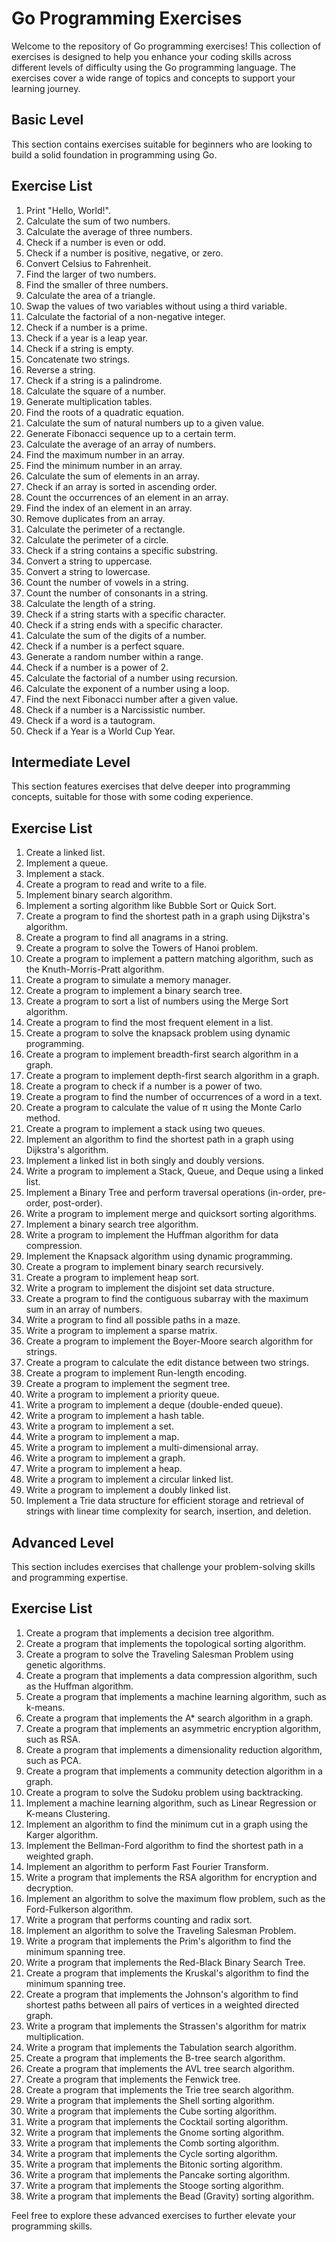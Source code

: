 # Go Programming Exercises

Welcome to the repository of Go programming exercises! This collection of exercises is designed to help you enhance your coding skills across different levels of difficulty using the Go programming language. The exercises cover a wide range of topics and concepts to support your learning journey.

## Basic Level

This section contains exercises suitable for beginners who are looking to build a solid foundation in programming using Go.

## Exercise List

1. Print "Hello, World!".
2. Calculate the sum of two numbers.
3. Calculate the average of three numbers.
4. Check if a number is even or odd.
5. Check if a number is positive, negative, or zero.
6. Convert Celsius to Fahrenheit.
7. Find the larger of two numbers.
8. Find the smaller of three numbers.
9. Calculate the area of a triangle.
10. Swap the values of two variables without using a third variable.
11. Calculate the factorial of a non-negative integer.
12. Check if a number is a prime.
13. Check if a year is a leap year.
14. Check if a string is empty.
15. Concatenate two strings.
16. Reverse a string.
17. Check if a string is a palindrome.
18. Calculate the square of a number.
19. Generate multiplication tables.
20. Find the roots of a quadratic equation.
21. Calculate the sum of natural numbers up to a given value.
22. Generate Fibonacci sequence up to a certain term.
23. Calculate the average of an array of numbers.
24. Find the maximum number in an array.
25. Find the minimum number in an array.
26. Calculate the sum of elements in an array.
27. Check if an array is sorted in ascending order.
28. Count the occurrences of an element in an array.
29. Find the index of an element in an array.
30. Remove duplicates from an array.
31. Calculate the perimeter of a rectangle.
32. Calculate the perimeter of a circle.
33. Check if a string contains a specific substring.
34. Convert a string to uppercase.
35. Convert a string to lowercase.
36. Count the number of vowels in a string.
37. Count the number of consonants in a string.
38. Calculate the length of a string.
39. Check if a string starts with a specific character.
40. Check if a string ends with a specific character.
41. Calculate the sum of the digits of a number.
42. Check if a number is a perfect square.
43. Generate a random number within a range.
44. Check if a number is a power of 2.
45. Calculate the factorial of a number using recursion.
46. Calculate the exponent of a number using a loop.
47. Find the next Fibonacci number after a given value.
48. Check if a number is a Narcissistic number.
49. Check if a word is a tautogram.
50. Check if a Year is a World Cup Year.

## Intermediate Level

This section features exercises that delve deeper into programming concepts, suitable for those with some coding experience.

## Exercise List

1. Create a linked list.
2. Implement a queue.
3. Implement a stack.
4. Create a program to read and write to a file.
5. Implement binary search algorithm.
6. Implement a sorting algorithm like Bubble Sort or Quick Sort.
7. Create a program to find the shortest path in a graph using Dijkstra's algorithm.
8. Create a program to find all anagrams in a string.
9. Create a program to solve the Towers of Hanoi problem.
10. Create a program to implement a pattern matching algorithm, such as the Knuth-Morris-Pratt algorithm.
11. Create a program to simulate a memory manager.
12. Create a program to implement a binary search tree.
13. Create a program to sort a list of numbers using the Merge Sort algorithm.
14. Create a program to find the most frequent element in a list.
15. Create a program to solve the knapsack problem using dynamic programming.
16. Create a program to implement breadth-first search algorithm in a graph.
17. Create a program to implement depth-first search algorithm in a graph.
18. Create a program to check if a number is a power of two.
19. Create a program to find the number of occurrences of a word in a text.
20. Create a program to calculate the value of π using the Monte Carlo method.
21. Create a program to implement a stack using two queues.
22. Implement an algorithm to find the shortest path in a graph using Dijkstra's algorithm.
23. Implement a linked list in both singly and doubly versions.
24. Write a program to implement a Stack, Queue, and Deque using a linked list.
25. Implement a Binary Tree and perform traversal operations (in-order, pre-order, post-order).
26. Write a program to implement merge and quicksort sorting algorithms.
27. Implement a binary search tree algorithm.
28. Write a program to implement the Huffman algorithm for data compression.
29. Implement the Knapsack algorithm using dynamic programming.
30. Create a program to implement binary search recursively.
31. Create a program to implement heap sort.
32. Write a program to implement the disjoint set data structure.
33. Create a program to find the contiguous subarray with the maximum sum in an array of numbers.
34. Write a program to find all possible paths in a maze.
35. Write a program to implement a sparse matrix.
36. Create a program to implement the Boyer-Moore search algorithm for strings.
37. Create a program to calculate the edit distance between two strings.
38. Create a program to implement Run-length encoding.
39. Create a program to implement the segment tree.
40. Write a program to implement a priority queue.
41. Write a program to implement a deque (double-ended queue).
42. Write a program to implement a hash table.
43. Write a program to implement a set.
44. Write a program to implement a map.
45. Write a program to implement a multi-dimensional array.
46. Write a program to implement a graph.
47. Write a program to implement a heap.
48. Write a program to implement a circular linked list.
49. Write a program to implement a doubly linked list.
50. Implement a Trie data structure for efficient storage and retrieval of strings with linear time complexity for search, insertion, and deletion.

## Advanced Level

This section includes exercises that challenge your problem-solving skills and programming expertise.

## Exercise List

1. Create a program that implements a decision tree algorithm.
2. Create a program that implements the topological sorting algorithm.
3. Create a program to solve the Traveling Salesman Problem using genetic algorithms.
4. Create a program that implements a data compression algorithm, such as the Huffman algorithm.
5. Create a program that implements a machine learning algorithm, such as k-means.
6. Create a program that implements the A* search algorithm in a graph.
7. Create a program that implements an asymmetric encryption algorithm, such as RSA.
8. Create a program that implements a dimensionality reduction algorithm, such as PCA.
9. Create a program that implements a community detection algorithm in a graph.
10. Create a program to solve the Sudoku problem using backtracking.
11. Implement a machine learning algorithm, such as Linear Regression or K-means Clustering.
12. Implement an algorithm to find the minimum cut in a graph using the Karger algorithm.
13. Implement the Bellman-Ford algorithm to find the shortest path in a weighted graph.
14. Implement an algorithm to perform Fast Fourier Transform.
15. Write a program that implements the RSA algorithm for encryption and decryption.
16. Implement an algorithm to solve the maximum flow problem, such as the Ford-Fulkerson algorithm.
17. Write a program that performs counting and radix sort.
18. Implement an algorithm to solve the Traveling Salesman Problem.
19. Write a program that implements the Prim's algorithm to find the minimum spanning tree.
20. Write a program that implements the Red-Black Binary Search Tree.
21. Create a program that implements the Kruskal's algorithm to find the minimum spanning tree.
22. Create a program that implements the Johnson's algorithm to find shortest paths between all pairs of vertices in a weighted directed graph.
23. Write a program that implements the Strassen's algorithm for matrix multiplication.
24. Write a program that implements the Tabulation search algorithm.
25. Create a program that implements the B-tree search algorithm.
26. Create a program that implements the AVL tree search algorithm.
27. Create a program that implements the Fenwick tree.
28. Create a program that implements the Trie tree search algorithm.
29. Write a program that implements the Shell sorting algorithm.
30. Write a program that implements the Cube sorting algorithm.
31. Write a program that implements the Cocktail sorting algorithm.
32. Write a program that implements the Gnome sorting algorithm.
33. Write a program that implements the Comb sorting algorithm.
34. Write a program that implements the Cycle sorting algorithm.
35. Write a program that implements the Bitonic sorting algorithm.
36. Write a program that implements the Pancake sorting algorithm.
37. Write a program that implements the Stooge sorting algorithm.
38. Write a program that implements the Bead (Gravity) sorting algorithm.

Feel free to explore these advanced exercises to further elevate your programming skills.
